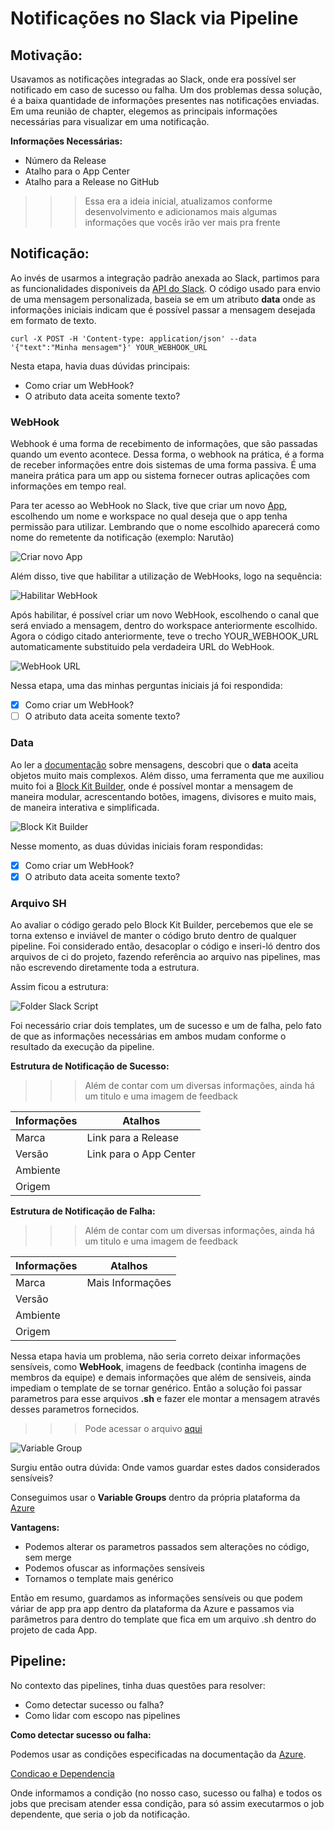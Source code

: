 # Notificações no Slack via Pipeline

## Motivação:
Usavamos as notificações integradas ao Slack, onde era possível ser notificado em caso de sucesso ou falha. Um dos problemas dessa solução, é a baixa quantidade de informações presentes nas notificações enviadas. Em uma reunião de chapter, elegemos as principais informações necessárias para visualizar em uma notificação.

<b> Informações Necessárias: </b>

* Número da Release
* Atalho para o App Center
* Atalho para a Release no GitHub

>>> Essa era a ideia inicial, atualizamos conforme desenvolvimento e adicionamos mais algumas informações que vocês irão ver mais pra frente
## Notificação:

Ao invés de usarmos a integração padrão anexada ao Slack, partimos para as funcionalidades disponiveis da [API do Slack](https://api.slack.com/web).
O código usado para envio de uma mensagem personalizada, baseia se em um atributo <b>data</b> onde as informações iniciais indicam que é possível passar a mensagem desejada em formato de texto.

```curl -X POST -H 'Content-type: application/json' --data '{"text":"Minha mensagem"}' YOUR_WEBHOOK_URL```

Nesta etapa, havia duas dúvidas principais:
* Como criar um WebHook?
* O atributo data aceita somente texto?

### WebHook

Webhook é uma forma de recebimento de informações, que são passadas quando um evento acontece. Dessa forma, o webhook na prática, é a forma de receber informações entre dois sistemas de uma forma passiva. É uma maneira prática para um app ou sistema fornecer outras aplicações com informações em tempo real.

Para ter acesso ao WebHook no Slack, tive que criar um novo [App](https://api.slack.com/apps?new_app=1), escolhendo um nome e workspace no qual deseja que o app tenha permissão para utilizar. Lembrando que o nome escolhido aparecerá como nome do remetente da notificação (exemplo: Narutão)

![Criar novo App](https://github.com/cristiantariga/tech-talk/blob/main/notificacoes-slack-pipeline/images/criar%20app.png?raw=true)

Além disso, tive que habilitar a utilização de WebHooks, logo na sequência:

![Habilitar WebHook](https://github.com/cristiantariga/tech-talk/blob/main/notificacoes-slack-pipeline/images/ativar%20webhook.png?raw=true)

Após habilitar, é possível criar um novo WebHook, escolhendo o canal que será enviado a mensagem, dentro do workspace anteriormente escolhido.
Agora o código citado anteriormente, teve o trecho YOUR_WEBHOOK_URL automaticamente substituido pela verdadeira URL do WebHook.

![WebHook URL](https://github.com/cristiantariga/tech-talk/blob/main/notificacoes-slack-pipeline/images/url%20do%20webhook.png?raw=true)

Nessa etapa, uma das minhas perguntas iniciais já foi respondida:
- [X] Como criar um WebHook?
- [ ] O atributo data aceita somente texto?

### Data
Ao ler a [documentação](https://api.slack.com/messaging/interactivity#getting_started) sobre mensagens, descobri que o <b>data</b> aceita objetos muito mais complexos.
Além disso, uma ferramenta que me auxiliou muito foi a [Block Kit Builder](), onde é possível montar a mensagem de maneira modular, acrescentando botões, imagens, divisores e muito mais, de maneira interativa e simplificada.

![Block Kit Builder](https://github.com/cristiantariga/tech-talk/blob/main/notificacoes-slack-pipeline/images/block%20kit%20builder.png?raw=true)

Nesse momento, as duas dúvidas iniciais foram respondidas:
- [X] Como criar um WebHook?
- [X] O atributo data aceita somente texto?

### Arquivo SH
Ao avaliar o código gerado pelo Block Kit Builder, percebemos que ele se torna extenso e inviável de manter o código bruto dentro de qualquer pipeline. Foi considerado então, desacoplar o código e inseri-ló dentro dos arquivos de ci do projeto, fazendo referência ao arquivo nas pipelines, mas não escrevendo diretamente toda a estrutura.

Assim ficou a estrutura:

![Folder Slack Script](https://user-images.githubusercontent.com/53791328/156242033-58d247e4-78c9-4483-8565-f4c29b159a03.png)

Foi necessário criar dois templates, um de sucesso e um de falha, pelo fato de que as informações necessárias em ambos mudam conforme o resultado da execução da pipeline.

<b>Estrutura de Notificação de Sucesso:</b>

>>> Além de contar com um diversas informações, ainda há um titulo e uma imagem de feedback

|Informações|Atalhos|
|---|---|
|Marca|Link para a Release|
|Versão|Link para o App Center|
|Ambiente||
|Origem||

<b>Estrutura de Notificação de Falha:</b>

>>> Além de contar com um diversas informações, ainda há um titulo e uma imagem de feedback

|Informações|Atalhos|
|---|---|
|Marca|Mais Informações|
|Versão||
|Ambiente||
|Origem||

Nessa etapa havia um problema, não seria correto deixar informações sensíveis, como <b>WebHook</b>, imagens de feedback (continha imagens de membros da equipe) e demais informações que além de sensiveis, ainda impediam o template de se tornar genérico.
Então a solução foi passar parametros para esse arquivos <b>.sh</b> e fazer ele montar a mensagem através desses parametros fornecidos.

>>> Pode acessar o arquivo [aqui](https://github.com/ArezzoCo/arezzoco-white-label-app/blob/develop/scripts/slack/job-success.sh)

![Variable Group](https://user-images.githubusercontent.com/53791328/156276322-4498e770-71a9-400b-8701-57993a6a5920.png)

Surgiu então outra dúvida: Onde vamos guardar estes dados considerados sensíveis?

Conseguimos usar o <b>Variable Groups</b> dentro da própria plataforma da [Azure](https://dev.azure.com/arezzosa/MOBILIDADE/_library?itemType=VariableGroups&view=VariableGroupView&variableGroupId=1&path=arezzo-staging-variables)

<b>Vantagens:</b>
* Podemos alterar os parametros passados sem alterações no código, sem merge
* Podemos ofuscar as informações sensíveis
* Tornamos o template mais genérico

Então em resumo, guardamos as informações sensíveis ou que podem váriar de app pra app dentro da plataforma da Azure e passamos via parâmetros para dentro do template que fica em um arquivo .sh dentro do projeto de cada App.

## Pipeline:

No contexto das pipelines, tinha duas questões para resolver:
* Como detectar sucesso ou falha?
* Como lidar com escopo nas pipelines

<b>Como detectar sucesso ou falha:</b>

Podemos usar as condições especificadas na documentação da [Azure](https://docs.microsoft.com/pt-br/azure/devops/pipelines/process/conditions?view=azure-devops&tabs=yaml).

[Condicao e Dependencia](https://github.com/cristiantariga/tech-talk/blob/main/notificacoes-slack-pipeline/images/condicao%20e%20dependencia.png?raw=true)

Onde informamos a condição (no nosso caso, sucesso ou falha) e todos os jobs que precisam atender essa condição, para só assim executarmos o job dependente, que seria o job da notificação.

